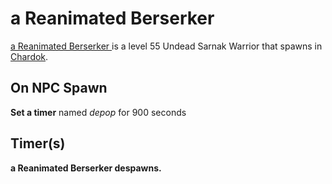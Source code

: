 # a Reanimated Berserker 



[a Reanimated Berserker ](/npc/103159) is a level 55 Undead Sarnak Warrior that spawns in [Chardok](/zone/103).



## On NPC Spawn

**Set a timer** named *depop* for 900 seconds


## Timer(s)

**a Reanimated Berserker  despawns.**
